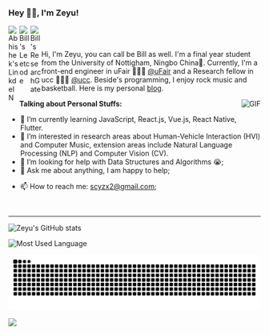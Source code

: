 ### Hey 👋🏽, I'm Zeyu!

<!-- <a href="https://twitter.com/geeky_abhiz">
  <img align="left" alt="Abhishek Naidu | Twitter" width="22px" src="https://cdn.jsdelivr.net/npm/simple-icons@v3/icons/twitter.svg" />
</a> -->
<a href="https://www.linkedin.com/in/%E6%B3%BD%E5%AE%87-%E7%86%8A-5940b01a2/">
  <img align="left" alt="Abhishek's LinkdeIN" width="22px" src="https://cdn.jsdelivr.net/npm/simple-icons@v3/icons/linkedin.svg" />
</a>
<!-- <a href="https://t.me/abhisheknaiidu">
  <img align="left" alt="Abhishek's Telegram" width="22px" src="https://cdn.jsdelivr.net/npm/simple-icons@v3/icons/telegram.svg" />
</a> -->
<!-- <a href="https://www.instagram.com/abhisheknaiidu/">
  <img align="left" alt="Abhishek's Instagram" width="22px" src="https://cdn.jsdelivr.net/npm/simple-icons@v3/icons/instagram.svg" />
</a> -->
<!-- <a href="https://www.reddit.com/user/geekyabhi/">
  <img align="left" alt="Abhishek's Reddit" width="22px" src="https://cdn.jsdelivr.net/npm/simple-icons@v3/icons/reddit.svg" />
</a> -->
<a href="https://leetcode.com/BILLXZY1215/">
  <img align="left" alt="Bill's Leetcode" width="22px" src="https://cdn.jsdelivr.net/npm/simple-icons@v3/icons/leetcode.svg" />
</a>
<!-- <a href="https://www.codechef.com/users/abhisheknaidu">
  <img align="left" alt="Abhishek's Codechef" width="22px" src="https://cdn.jsdelivr.net/npm/simple-icons@v3/icons/codechef.svg" />
</a> -->
<a href="https://www.researchgate.net/profile/Zeyu-Xiong-5">
  <img align="left" alt="Bill's ResearchGate" width="22px" src="https://cdn.jsdelivr.net/npm/simple-icons@v3/icons/researchgate.svg" />
</a>

<br />
<br />

Hi, I'm Zeyu, you can call be Bill as well. I'm a final year student from the University of Nottigham, Ningbo China🚀. Currently, I'm a front-end engineer in uFair 🙍🏽‍♂️ [@uFair](https://ufair.net.cn/#home) and a Research fellow in ucc 👨🏽‍💻 [@ucc](https://unnc-ucc.github.io/). Beside's programming, I enjoy rock music and basketball. Here is my personal [blog](https://billxzy1215.github.io/).

  <img align="right" alt="GIF" src="https://media.giphy.com/media/836HiJc7pgzy8iNXCn/giphy.gif" />
  
  
**Talking about Personal Stuffs:**

<!-- - 👨🏽‍💻 I’m currently working on [A-POP](https://github.com/abhisheknaiidu/A-POP); -->
- 🌱 I’m currently learning JavaScript, React.js, Vue.js, React Native, Flutter.
- 👯 I’m interested in research areas about Human-Vehicle Interaction (HVI) and Computer Music, extension areas include Natural Language Processing (NLP) and Computer Vision (CV).
- 🤔 I’m looking for help with Data Structures and Algorithms 😭;
- 💬 Ask me about anything, I am happy to help;
<!-- - ⚡️ Fun-Fact: I started helping JEE and AIPMT aspirants, by launching my own platform known as [CompetitiveGeeks](https://competitivegeeks.wordpress.com/) in 2018, and sold almost **750+** Notes so far! -->
- 📫 How to reach me: scyzx2@gmail.com;
<!-- - 📝[Resume](https://drive.google.com/file/d/1TIgJ7rDBUYSkbs_QNcIEttJ5BFaIW3nn/view) -->

<br/>
<hr>

![Zeyu's GitHub stats](https://github-readme-stats.vercel.app/api?username=BILLXZY1215&theme=tokyonight&show_icons=true&count_private=true)

![Most Used Language](https://github-readme-stats.vercel.app/api/top-langs?username=BILLXZY1215&show_icons=true&theme=radical&langs_count=10&layout=compact)

![Snake Game](https://raw.githubusercontent.com/BILLXZY1215/BILLXZY1215/output/github-contribution-grid-snake.svg)

![](https://komarev.com/ghpvc/?username=BILLXZY1215&color=blueviolet)



